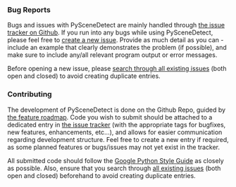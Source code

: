 
### Bug Reports

Bugs and issues with PySceneDetect are mainly handled through [the issue tracker on Github](https://github.com/Breakthrough/PySceneDetect/issues).  If you run into any bugs while using PySceneDetect, please feel free to [create a new issue](https://github.com/Breakthrough/PySceneDetect/issues/new).  Provide as much detail as you can - include an example that clearly demonstrates the problem (if possible), and make sure to include any/all relevant program output or error messages.

Before opening a new issue, please [search through all existing issues](https://github.com/Breakthrough/PySceneDetect/issues?q=) (both open and closed) to avoid creating duplicate entries.


### Contributing

The development of PySceneDetect is done on the Github Repo, guided by [the feature roadmap](features.md).  Code you wish to submit should be attached to a dedicated entry in [the issue tracker](https://github.com/Breakthrough/PySceneDetect/issues?q=) (with the appropriate tags for bugfixes, new features, enhancements, etc...), and allows for easier communication regarding development structure.  Feel free to create a new entry if required, as some planned features or bugs/issues may not yet exist in the tracker.

All submitted code should follow the [Google Python Style Guide](https://google.github.io/styleguide/pyguide.html) as closely as possible.  Also, ensure that you search through [all existing issues](https://github.com/Breakthrough/PySceneDetect/issues?q=) (both open and closed) beforehand to avoid creating duplicate entries.

